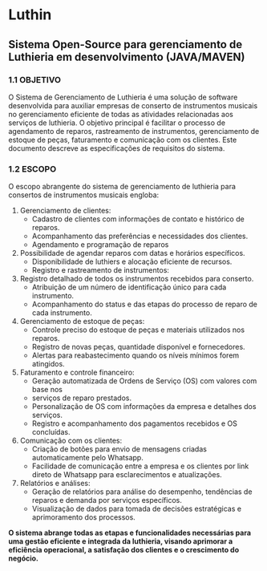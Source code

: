 # Luthin

## Sistema Open-Source para gerenciamento de Luthieria em desenvolvimento (JAVA/MAVEN)

### 1.1 OBJETIVO

O Sistema de Gerenciamento de Luthieria é uma solução de software desenvolvida
para auxiliar empresas de conserto de instrumentos musicais no gerenciamento
eficiente de todas as atividades relacionadas aos serviços de luthieria. O objetivo
principal é facilitar o processo de agendamento de reparos, rastreamento de
instrumentos, gerenciamento de estoque de peças, faturamento e comunicação com
os clientes. Este documento descreve as especificações de requisitos do sistema.

### 1.2 ESCOPO

O escopo abrangente do sistema de gerenciamento de luthieria para consertos de
instrumentos musicais engloba:
1. Gerenciamento de clientes:
	- Cadastro de clientes com informações de contato e histórico de reparos.
	- Acompanhamento das preferências e necessidades dos clientes.
	- Agendamento e programação de reparos
1. Possibilidade de agendar reparos com datas e horários específicos.
	- Disponibilidade de luthiers e alocação eficiente de recursos.
	- Registro e rastreamento de instrumentos:
1. Registro detalhado de todos os instrumentos recebidos para conserto.
	- Atribuição de um número de identificação único para cada instrumento.
	- Acompanhamento do status e das etapas do processo de reparo de cada instrumento.
1. Gerenciamento de estoque de peças:
	- Controle preciso do estoque de peças e materiais utilizados nos reparos.
	- Registro de novas peças, quantidade disponível e fornecedores.
	- Alertas para reabastecimento quando os níveis mínimos forem atingidos.
1. Faturamento e controle financeiro:
	- Geração automatizada de Ordens de Serviço (OS) com valores com base nos
	- serviços de reparo prestados.
	- Personalização de OS com informações da empresa e detalhes dos serviços.
	- Registro e acompanhamento dos pagamentos recebidos e OS concluídas.
1. Comunicação com os clientes:
	- Criação de botões para envio de mensagens criadas automaticamente pelo Whatsapp.
	- Facilidade de comunicação entre a empresa e os clientes por link direto de Whatsapp para esclarecimentos e atualizações.
1. Relatórios e análises:
	- Geração de relatórios para análise do desempenho, tendências de reparos e demanda por serviços específicos.
	- Visualização de dados para tomada de decisões estratégicas e aprimoramento dos processos.

**O sistema abrange todas as etapas e funcionalidades necessárias para uma gestão
eficiente e integrada da luthieria, visando aprimorar a eficiência operacional, a
satisfação dos clientes e o crescimento do negócio.**
